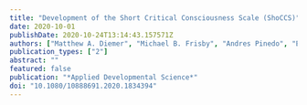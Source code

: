 ```yaml
---
title: "Development of the Short Critical Consciousness Scale (ShoCCS)"
date: 2020-10-01
publishDate: 2020-10-24T13:14:43.157571Z
authors: ["Matthew A. Diemer", "Michael B. Frisby", "Andres Pinedo", "Emanuele Bardelli", "Erin Elliot", "Elise Harris", "Sara McAlister", "Adam M. Voight"]
publication_types: ["2"]
abstract: ""
featured: false
publication: "*Applied Developmental Science*"
doi: "10.1080/10888691.2020.1834394"
---
```


